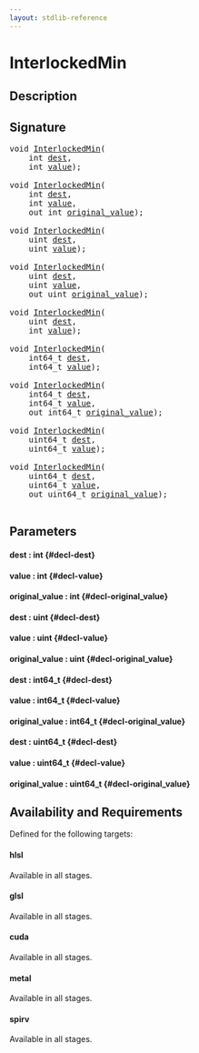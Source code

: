 ```yaml
---
layout: stdlib-reference
---
```


# InterlockedMin

## Description





## Signature 

<pre>
void <a href="/stdlib-reference/global-decls/InterlockedMin">InterlockedMin</a>(
    int <a href="/stdlib-reference/global-decls/InterlockedMin#decl-dest" class="code_param">dest</a>,
    int <a href="/stdlib-reference/global-decls/InterlockedMin#decl-value" class="code_param">value</a>);

void <a href="/stdlib-reference/global-decls/InterlockedMin">InterlockedMin</a>(
    int <a href="/stdlib-reference/global-decls/InterlockedMin#decl-dest" class="code_param">dest</a>,
    int <a href="/stdlib-reference/global-decls/InterlockedMin#decl-value" class="code_param">value</a>,
    out int <a href="/stdlib-reference/global-decls/InterlockedMin#decl-original_value" class="code_param">original_value</a>);

void <a href="/stdlib-reference/global-decls/InterlockedMin">InterlockedMin</a>(
    uint <a href="/stdlib-reference/global-decls/InterlockedMin#decl-dest" class="code_param">dest</a>,
    uint <a href="/stdlib-reference/global-decls/InterlockedMin#decl-value" class="code_param">value</a>);

void <a href="/stdlib-reference/global-decls/InterlockedMin">InterlockedMin</a>(
    uint <a href="/stdlib-reference/global-decls/InterlockedMin#decl-dest" class="code_param">dest</a>,
    uint <a href="/stdlib-reference/global-decls/InterlockedMin#decl-value" class="code_param">value</a>,
    out uint <a href="/stdlib-reference/global-decls/InterlockedMin#decl-original_value" class="code_param">original_value</a>);

void <a href="/stdlib-reference/global-decls/InterlockedMin">InterlockedMin</a>(
    uint <a href="/stdlib-reference/global-decls/InterlockedMin#decl-dest" class="code_param">dest</a>,
    int <a href="/stdlib-reference/global-decls/InterlockedMin#decl-value" class="code_param">value</a>);

void <a href="/stdlib-reference/global-decls/InterlockedMin">InterlockedMin</a>(
    int64_t <a href="/stdlib-reference/global-decls/InterlockedMin#decl-dest" class="code_param">dest</a>,
    int64_t <a href="/stdlib-reference/global-decls/InterlockedMin#decl-value" class="code_param">value</a>);

void <a href="/stdlib-reference/global-decls/InterlockedMin">InterlockedMin</a>(
    int64_t <a href="/stdlib-reference/global-decls/InterlockedMin#decl-dest" class="code_param">dest</a>,
    int64_t <a href="/stdlib-reference/global-decls/InterlockedMin#decl-value" class="code_param">value</a>,
    out int64_t <a href="/stdlib-reference/global-decls/InterlockedMin#decl-original_value" class="code_param">original_value</a>);

void <a href="/stdlib-reference/global-decls/InterlockedMin">InterlockedMin</a>(
    uint64_t <a href="/stdlib-reference/global-decls/InterlockedMin#decl-dest" class="code_param">dest</a>,
    uint64_t <a href="/stdlib-reference/global-decls/InterlockedMin#decl-value" class="code_param">value</a>);

void <a href="/stdlib-reference/global-decls/InterlockedMin">InterlockedMin</a>(
    uint64_t <a href="/stdlib-reference/global-decls/InterlockedMin#decl-dest" class="code_param">dest</a>,
    uint64_t <a href="/stdlib-reference/global-decls/InterlockedMin#decl-value" class="code_param">value</a>,
    out uint64_t <a href="/stdlib-reference/global-decls/InterlockedMin#decl-original_value" class="code_param">original_value</a>);

</pre>

## Parameters

#### dest  : int {#decl-dest}
#### value  : int {#decl-value}
#### original\_value  : int {#decl-original_value}
#### dest  : uint {#decl-dest}
#### value  : uint {#decl-value}
#### original\_value  : uint {#decl-original_value}
#### dest  : int64\_t {#decl-dest}
#### value  : int64\_t {#decl-value}
#### original\_value  : int64\_t {#decl-original_value}
#### dest  : uint64\_t {#decl-dest}
#### value  : uint64\_t {#decl-value}
#### original\_value  : uint64\_t {#decl-original_value}

## Availability and Requirements

Defined for the following targets:

#### hlsl
Available in all stages.

#### glsl
Available in all stages.

#### cuda
Available in all stages.

#### metal
Available in all stages.

#### spirv
Available in all stages.




